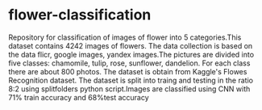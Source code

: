# flower-classification
Repository for classification of images of flower into 5 categories.This dataset contains 4242 images of flowers.
The data collection is based on the data flicr, google images, yandex images.The pictures are divided into five classes: chamomile, tulip, rose, sunflower, dandelion.
For each class there are about 800 photos. The dataset is obtain from Kaggle's Flowes Recognition dataset. The dataset is split into traing and testing in the ratio 8:2 using splitfolders python script.Images are classified using CNN with 71% train accuracy and 68%test accuracy 
